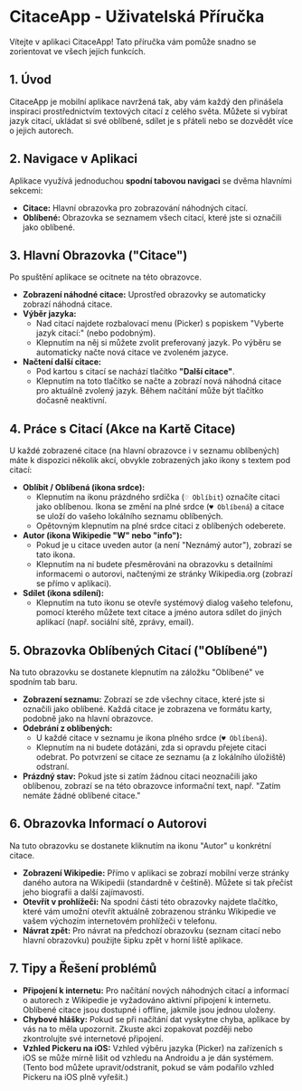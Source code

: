 # CitaceApp - Uživatelská Příručka

Vítejte v aplikaci CitaceApp! Tato příručka vám pomůže snadno se zorientovat ve všech jejích funkcích.

## 1. Úvod

CitaceApp je mobilní aplikace navržená tak, aby vám každý den přinášela inspiraci prostřednictvím textových citací z celého světa. Můžete si vybírat jazyk citací, ukládat si své oblíbené, sdílet je s přáteli nebo se dozvědět více o jejich autorech.

## 2. Navigace v Aplikaci

Aplikace využívá jednoduchou **spodní tabovou navigaci** se dvěma hlavními sekcemi:

* **Citace:** Hlavní obrazovka pro zobrazování náhodných citací.
* **Oblíbené:** Obrazovka se seznamem všech citací, které jste si označili jako oblíbené.

## 3. Hlavní Obrazovka ("Citace")

Po spuštění aplikace se ocitnete na této obrazovce.

* **Zobrazení náhodné citace:** Uprostřed obrazovky se automaticky zobrazí náhodná citace.
* **Výběr jazyka:**
    * Nad citací najdete rozbalovací menu (Picker) s popiskem "Vyberte jazyk citací:" (nebo podobným).
    * Klepnutím na něj si můžete zvolit preferovaný jazyk. Po výběru se automaticky načte nová citace ve zvoleném jazyce.
* **Načtení další citace:**
    * Pod kartou s citací se nachází tlačítko **"Další citace"**.
    * Klepnutím na toto tlačítko se načte a zobrazí nová náhodná citace pro aktuálně zvolený jazyk. Během načítání může být tlačítko dočasně neaktivní.

## 4. Práce s Citací (Akce na Kartě Citace)

U každé zobrazené citace (na hlavní obrazovce i v seznamu oblíbených) máte k dispozici několik akcí, obvykle zobrazených jako ikony s textem pod citací:

* **Oblíbit / Oblíbená (ikona srdce):**
    * Klepnutím na ikonu prázdného srdíčka (`♡ Oblíbit`) označíte citaci jako oblíbenou. Ikona se změní na plné srdce (`♥ Oblíbená`) a citace se uloží do vašeho lokálního seznamu oblíbených.
    * Opětovným klepnutím na plné srdce citaci z oblíbených odeberete.
* **Autor (ikona Wikipedie "W" nebo "info"):**
    * Pokud je u citace uveden autor (a není "Neznámý autor"), zobrazí se tato ikona.
    * Klepnutím na ni budete přesměrováni na obrazovku s detailními informacemi o autorovi, načtenými ze stránky Wikipedia.org (zobrazí se přímo v aplikaci).
* **Sdílet (ikona sdílení):**
    * Klepnutím na tuto ikonu se otevře systémový dialog vašeho telefonu, pomocí kterého můžete text citace a jméno autora sdílet do jiných aplikací (např. sociální sítě, zprávy, email).

## 5. Obrazovka Oblíbených Citací ("Oblíbené")

Na tuto obrazovku se dostanete klepnutím na záložku "Oblíbené" ve spodním tab baru.

* **Zobrazení seznamu:** Zobrazí se zde všechny citace, které jste si označili jako oblíbené. Každá citace je zobrazena ve formátu karty, podobně jako na hlavní obrazovce.
* **Odebrání z oblíbených:**
    * U každé citace v seznamu je ikona plného srdce (`♥ Oblíbená`).
    * Klepnutím na ni budete dotázáni, zda si opravdu přejete citaci odebrat. Po potvrzení se citace ze seznamu (a z lokálního úložiště) odstraní.
* **Prázdný stav:** Pokud jste si zatím žádnou citaci neoznačili jako oblíbenou, zobrazí se na této obrazovce informační text, např. "Zatím nemáte žádné oblíbené citace."

## 6. Obrazovka Informací o Autorovi

Na tuto obrazovku se dostanete kliknutím na ikonu "Autor" u konkrétní citace.

* **Zobrazení Wikipedie:** Přímo v aplikaci se zobrazí mobilní verze stránky daného autora na Wikipedii (standardně v češtině). Můžete si tak přečíst jeho biografii a další zajímavosti.
* **Otevřít v prohlížeči:** Na spodní části této obrazovky najdete tlačítko, které vám umožní otevřít aktuálně zobrazenou stránku Wikipedie ve vašem výchozím internetovém prohlížeči v telefonu.
* **Návrat zpět:** Pro návrat na předchozí obrazovku (seznam citací nebo hlavní obrazovku) použijte šipku zpět v horní liště aplikace.

## 7. Tipy a Řešení problémů

* **Připojení k internetu:** Pro načítání nových náhodných citací a informací o autorech z Wikipedie je vyžadováno aktivní připojení k internetu. Oblíbené citace jsou dostupné i offline, jakmile jsou jednou uloženy.
* **Chybové hlášky:** Pokud se při načítání dat vyskytne chyba, aplikace by vás na to měla upozornit. Zkuste akci zopakovat později nebo zkontrolujte své internetové připojení.
* **Vzhled Pickeru na iOS:** Vzhled výběru jazyka (Picker) na zařízeních s iOS se může mírně lišit od vzhledu na Androidu a je dán systémem. (Tento bod můžete upravit/odstranit, pokud se vám podařilo vzhled Pickeru na iOS plně vyřešit.)